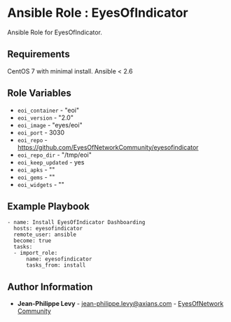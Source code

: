 # Ansible Role : EyesOfIndicator

Ansible Role for EyesOfIndicator.

Requirements
------------

CentOS 7 with minimal install.
Ansible < 2.6

Role Variables
--------------

* `eoi_container` - "eoi"
* `eoi_version` - "2.0"
* `eoi_image` -  "eyes/eoi"
* `eoi_port` - 3030
* `eoi_repo` - https://github.com/EyesOfNetworkCommunity/eyesofindicator
* `eoi_repo_dir` - "/tmp/eoi"
* `eoi_keep_updated` - yes
* `eoi_apks` - ""
* `eoi_gems` - ""
* `eoi_widgets` - ""

Example Playbook
----------------

```
- name: Install EyesOfIndicator Dashboarding 
  hosts: eyesofindicator
  remote_user: ansible
  become: true
  tasks:
  - import_role:
      name: eyesofindicator
      tasks_from: install
```

Author Information
------------------

* **Jean-Philippe Levy** - <jean-philippe.levy@axians.com> - [EyesOfNetwork Community](https://github.com/eyesofnetworkcommunity)
